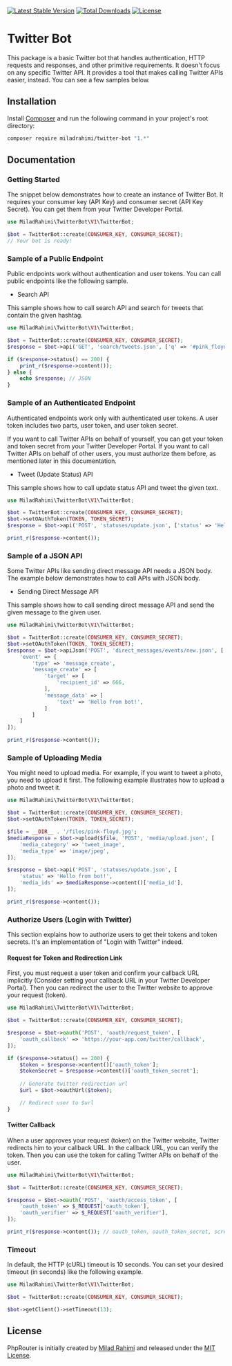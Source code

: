 [![Latest Stable Version](https://poser.pugx.org/miladrahimi/phprouter/v/stable)](https://packagist.org/packages/miladrahimi/phprouter)
[![Total Downloads](https://poser.pugx.org/miladrahimi/phprouter/downloads)](https://packagist.org/packages/miladrahimi/phprouter)
[![License](https://poser.pugx.org/miladrahimi/phprouter/license)](https://packagist.org/packages/miladrahimi/phprouter)

# Twitter Bot

This package is a basic Twitter bot that handles authentication, HTTP requests and responses,
and other primitive requirements.
It doesn't focus on any specific Twitter API. It provides a tool that makes calling Twitter APIs easier, instead.
You can see a few samples below.

## Installation

Install [Composer](https://getcomposer.org) and run the following command in your project's root directory:

```bash
composer require miladrahimi/twitter-bot "1.*"
```

## Documentation

### Getting Started

The snippet below demonstrates how to create an instance of Twitter Bot.
It requires your consumer key (API Key) and consumer secret (API Key Secret).
You can get them from your Twitter Developer Portal.

```php
use MiladRahimi\TwitterBot\V1\TwitterBot;

$bot = TwitterBot::create(CONSUMER_KEY, CONSUMER_SECRET);
// Your bot is ready!
```

### Sample of a Public Endpoint

Public endpoints work without authentication and user tokens.
You can call public endpoints like the following sample.

* Search API

This sample shows how to call search API and search for tweets that contain the given hashtag.

```php
use MiladRahimi\TwitterBot\V1\TwitterBot;

$bot = TwitterBot::create(CONSUMER_KEY, CONSUMER_SECRET);
$response = $bot->api('GET', 'search/tweets.json', ['q' => '#pink_floyd']);

if ($response->status() == 200) {
    print_r($response->content());
} else {
    echo $response; // JSON
}
```

### Sample of an Authenticated Endpoint

Authenticated endpoints work only with authenticated user tokens.
A user token includes two parts, user token, and user token secret.

If you want to call Twitter APIs on behalf of yourself,
you can get your token and token secret from your Twitter Developer Portal.
If you want to call Twitter APIs on behalf of other users,
you must authorize them before, as mentioned later in this documentation.

* Tweet (Update Status) API

This sample shows how to call update status API and tweet the given text.

```php
use MiladRahimi\TwitterBot\V1\TwitterBot;

$bot = TwitterBot::create(CONSUMER_KEY, CONSUMER_SECRET);
$bot->setOAuthToken(TOKEN, TOKEN_SECRET);
$response = $bot->api('POST', 'statuses/update.json', ['status' => 'Hello from bot!']);

print_r($response->content());
```

### Sample of a JSON API

Some Twitter APIs like sending direct message API needs a JSON body.
The example below demonstrates how to call APIs with JSON body.

* Sending Direct Message API

This sample shows how to call sending direct message API and send the given message to the given user.

```php
use MiladRahimi\TwitterBot\V1\TwitterBot;

$bot = TwitterBot::create(CONSUMER_KEY, CONSUMER_SECRET);
$bot->setOAuthToken(TOKEN, TOKEN_SECRET);
$response = $bot->apiJson('POST', 'direct_messages/events/new.json', [
    'event' => [
        'type' => 'message_create',
        'message_create' => [
            'target' => [
                'recipient_id' => 666,
            ],
            'message_data' => [
                'text' => 'Hello from bot!',
            ]
        ]
    ]
]);

print_r($response->content());
```

### Sample of Uploading Media

You might need to upload media.
For example, if you want to tweet a photo, you need to upload it first.
The following example illustrates how to upload a photo and tweet it.

```php
use MiladRahimi\TwitterBot\V1\TwitterBot;

$bot = TwitterBot::create(CONSUMER_KEY, CONSUMER_SECRET);
$bot->setOAuthToken(TOKEN, TOKEN_SECRET);

$file = __DIR__ . '/files/pink-floyd.jpg';
$mediaResponse = $bot->upload($file, 'POST', 'media/upload.json', [
    'media_category' => 'tweet_image',
    'media_type' => 'image/jpeg',
]);

$response = $bot->api('POST', 'statuses/update.json', [
    'status' => 'Hello from bot!',
    'media_ids' => $mediaResponse->content()['media_id'],
]);

print_r($response->content());
```

### Authorize Users (Login with Twitter)

This section explains how to authorize users to get their tokens and token secrets.
It's an implementation of "Login with Twitter" indeed.

#### Request for Token and Redirection Link

First, you must request a user token and confirm your callback URL implicitly
(Consider setting your callback URL in your Twitter Developer Portal).
Then you can redirect the user to the Twitter website to approve your request (token).

```php
use MiladRahimi\TwitterBot\V1\TwitterBot;

$bot = TwitterBot::create(CONSUMER_KEY, CONSUMER_SECRET);

$response = $bot->oauth('POST', 'oauth/request_token', [
    'oauth_callback' => 'https://your-app.com/twitter/callback',
]);

if ($response->status() == 200) {
    $token = $response->content()['oauth_token'];
    $tokenSecret = $response->content()['oauth_token_secret'];
    
    // Generate twitter redirection url
    $url = $bot->oauthUrl($token);

    // Redirect user to $url
}
```

#### Twitter Callback

When a user approves your request (token) on the Twitter website, Twitter redirects him to your callback URL.
In the callback URL, you can verify the token.
Then you can use the token for calling Twitter APIs on behalf of the user.

```php
use MiladRahimi\TwitterBot\V1\TwitterBot;

$bot = TwitterBot::create(CONSUMER_KEY, CONSUMER_SECRET);

$response = $bot->oauth('POST', 'oauth/access_token', [
    'oauth_token' => $_REQUEST['oauth_token'],
    'oauth_verifier' => $_REQUEST['oauth_verifier'],
]);

print_r($response->content()); // oauth_token, oauth_token_secret, screen_name, ...
```

### Timeout

In default, the HTTP (cURL) timeout is 10 seconds.
You can set your desired timeout (in seconds) like the following example.

```php
use MiladRahimi\TwitterBot\V1\TwitterBot;

$bot = TwitterBot::create(CONSUMER_KEY, CONSUMER_SECRET);

$bot->getClient()->setTimeout(13);
```

## License

PhpRouter is initially created by [Milad Rahimi](https://miladrahimi.com)
and released under the [MIT License](http://opensource.org/licenses/mit-license.php).

